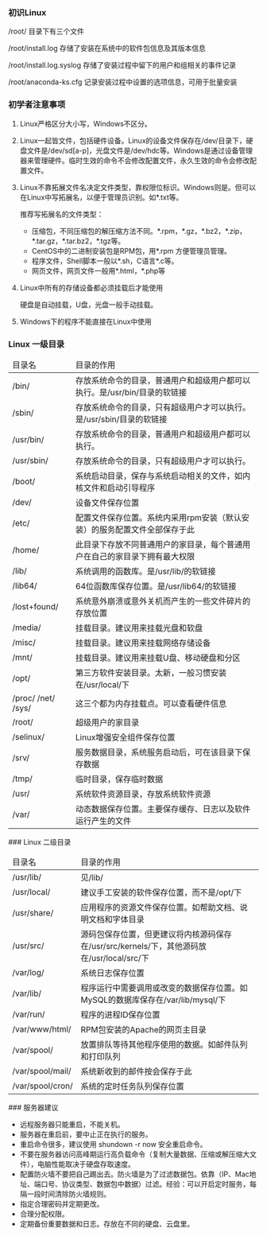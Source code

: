 ### 初识Linux

/root/ 目录下有三个文件

/root/install.log 存储了安装在系统中的软件包信息及其版本信息

/root/install.log.syslog 存储了安装过程中留下的用户和组相关的事件记录

/root/anaconda-ks.cfg 记录安装过程中设置的选项信息，可用于批量安装

### 初学者注意事项

1. Linux严格区分大小写，Windows不区分。

2. Linux一起皆文件，包括硬件设备。Linux的设备文件保存在/dev/目录下，硬盘文件是/dev/sd[a-p]，光盘文件是/dev/hdc等。Windows是通过设备管理器来管理硬件。临时生效的命令不会修改配置文件，永久生效的命令会修改配置文件。

3. Linux不靠拓展文件名决定文件类型，靠权限位标识。Windows则是。但可以在Linux中写拓展名，以便于管理员识别。如\*.txt等。

    推荐写拓展名的文件类型：

    - 压缩包，不同压缩包的解压缩方法不同。\*.rpm，\*.gz，\*.bz2，\*.zip，\*.tar.gz，\*.tar.bz2，\*.tgz等。
    - CentOS中的二进制安装包是RPM包，用\*.rpm 方便管理员管理。
    - 程序文件，Shell脚本一般以\*.sh，C语言\*.c等。
    - 网页文件，网页文件一般用\*.html，\*.php等

4. Linux中所有的存储设备都必须挂载后才能使用

    硬盘是自动挂载，U盘，光盘一般手动挂载。

5. Windows下的程序不能直接在Linux中使用

### Linux 一级目录

<table>
    <thead>
        <tr>
            <td>目录名</td>
            <td>目录的作用</td>
        </tr>
    </thead>
    <tbody>
        <tr>
            <td>/bin/</td>
            <td>存放系统命令的目录，普通用户和超级用户都可以执行。是/usr/bin/目录的软链接</td>
        </tr>
        <tr>
            <td>/sbin/</td>
            <td>存放系统命令的目录，只有超级用户才可以执行。是/usr/sbin/目录的软链接</td>
        </tr>
        <tr>
            <td>/usr/bin/</td>
            <td>存放系统命令的目录，普通用户和超级用户都可以执行。</td>
        </tr>
        <tr>
            <td>/usr/sbin/</td>
            <td>存放系统命令的目录，只有超级用户才可以执行。</td>
        </tr>
        <tr>
            <td>/boot/</td>
            <td>系统启动目录，保存与系统启动相关的文件，如内核文件和启动引导程序</td>
        </tr>
        <tr>
            <td>/dev/</td>
            <td>设备文件保存位置</td>
        </tr>
        <tr>
            <td>/etc/</td>
            <td>配置文件保存位置。系统内采用rpm安装（默认安装）的服务配置文件全部保存于此</td>
        </tr>
        <tr>
            <td>/home/</td>
            <td>此目录下存放不同普通用户的家目录，每个普通用户在自己的家目录下拥有最大权限</td>
        </tr>
        <tr>
            <td>/lib/</td>
            <td>系统调用的函数库。是/usr/lib/的软链接</td>
        </tr>
        <tr>
            <td>/lib64/</td>
            <td>64位函数库保存位置。是/usr/lib64/的软链接</td>
        </tr>
         <tr>
            <td>/lost+found/</td>
            <td>系统意外崩溃或意外关机而产生的一些文件碎片的存放位置</td>
        </tr>
         <tr>
            <td>/media/</td>
            <td>挂载目录。建议用来挂载光盘和软盘</td>
        </tr>
         <tr>
            <td>/misc/</td>
            <td>挂载目录。建议用来挂载网络存储设备</td>
        </tr>
         <tr>
            <td>/mnt/</td>
            <td>挂载目录。建议用来挂载U盘、移动硬盘和分区</td>
        </tr>
        <tr>
            <td>/opt/</td>
            <td>第三方软件安装目录。太新，一般习惯安装在/usr/local/下</td>
        </tr>
        <tr>
            <td>/proc/ /net/ /sys/</td>
            <td>这三个都为内存挂载点。可以查看硬件信息</td>
        </tr>
         <tr>
            <td>/root/</td>
            <td>超级用户的家目录</td>
        </tr>
        <tr>
            <td>/selinux/</td>
            <td>Linux增强安全组件保存位置</td>
        </tr>
        <tr>
            <td>/srv/</td>
            <td>服务数据目录，系统服务启动后，可在该目录下保存数据</td>
        </tr>
        <tr>
            <td>/tmp/</td>
            <td>临时目录，保存临时数据</td>
        </tr>
        <tr>
            <td>/usr/</td>
            <td>系统软件资源目录，存放系统软件资源</td>
        </tr>
        <tr>
            <td>/var/</td>
            <td>动态数据保存位置。主要保存缓存、日志以及软件运行产生的文件</td>
        </tr>
    </tbody>
</table>
### Linux 二级目录

<table>
    <thead>
        <tr>
            <td>目录名</td>
            <td>目录的作用</td>
        </tr>
    </thead>
    <tbody>
        <tr>
            <td>/usr/lib/</td>
            <td>见/lib/</td>
        </tr>
        <tr>
            <td>/usr/local/</td>
            <td>建议手工安装的软件保存位置，而不是/opt/下</td>
        </tr>
        <tr>
            <td>/usr/share/</td>
            <td>应用程序的资源文件保存位置。如帮助文档、说明文档和字体目录</td>
        </tr>
        <tr>
            <td>/usr/src/</td>
            <td>源码包保存位置，但更建议将内核源码保存在/usr/src/kernels/下，其他源码放在/usr/local/src/下</td>
        </tr>
        <tr>
            <td>/var/log/</td>
            <td>系统日志保存位置</td>
        </tr>
        <tr>
            <td>/var/lib/</td>
            <td>程序运行中需要调用或改变的数据保存位置。如MySQL的数据库保存在/var/lib/mysql/下</td>
        </tr>
        <tr>
            <td>/var/run/</td>
            <td>程序的进程ID保存位置</td>
        </tr>
        <tr>
            <td>/var/www/html/</td>
            <td>RPM包安装的Apache的网页主目录</td>
        </tr>
        <tr>
            <td>/var/spool/</td>
            <td>放置排队等待其他程序使用的数据。如邮件队列和打印队列</td>
        </tr>
        <tr>
            <td>/var/spool/mail/</td>
            <td>系统新收到的邮件按会保存于此</td>
        </tr>
        <tr>
            <td>/var/spool/cron/</td>
            <td>系统的定时任务队列保存位置</td>
        </tr>
    </tbody>
</table>
### 服务器建议

- 远程服务器只能重启，不能关机。
- 服务器在重启前，要中止正在执行的服务。
- 重启命令很多，建议使用 shundown -r now 安全重启命令。
- 不要在服务器访问高峰期运行高负载命令（复制大量数据、压缩或解压缩大文件），电脑性能取决于硬盘存取速度。
- 配置防火墙不要把自己踢出去。防火墙是为了过滤数据包。依靠（IP、Mac地址、端口号、协议类型、数据包中数据）过滤。经验：可以开启定时服务，每隔一段时间清除防火墙规则。
- 指定合理密码并定期更改。
- 合理分配权限。
- 定期备份重要数据和日志。存放在不同的硬盘、云盘里。

